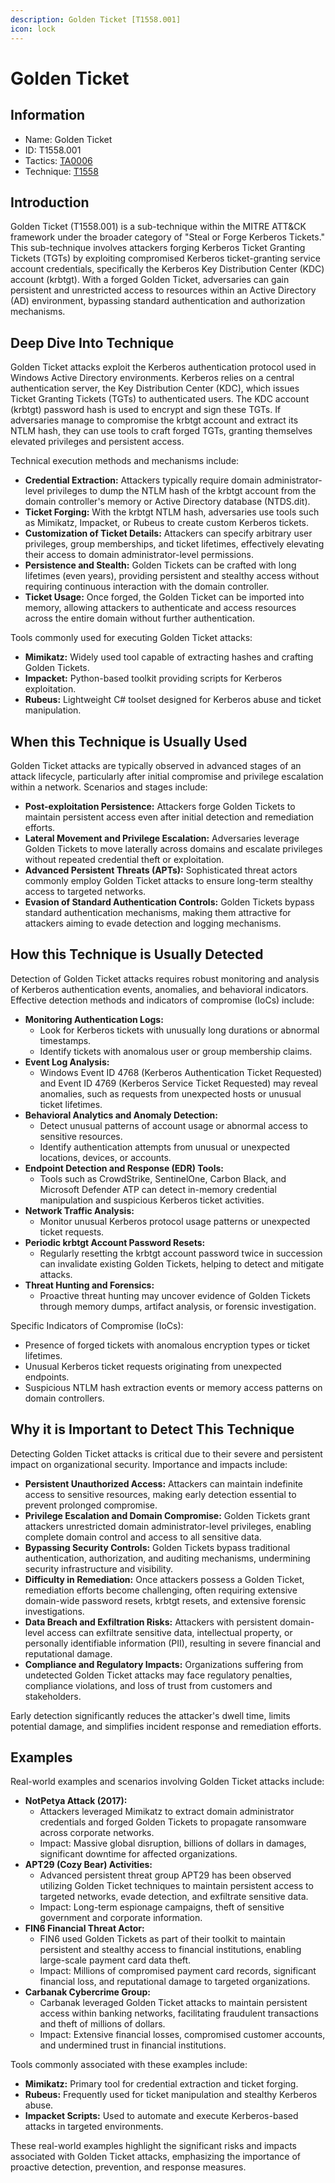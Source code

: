 ```yaml
---
description: Golden Ticket [T1558.001]
icon: lock
---
```


# Golden Ticket

## Information

* Name: Golden Ticket
* ID: T1558.001
* Tactics: [TA0006](../)
* Technique: [T1558](./)

## Introduction

Golden Ticket (T1558.001) is a sub-technique within the MITRE ATT\&CK framework under the broader category of "Steal or Forge Kerberos Tickets." This sub-technique involves attackers forging Kerberos Ticket Granting Tickets (TGTs) by exploiting compromised Kerberos ticket-granting service account credentials, specifically the Kerberos Key Distribution Center (KDC) account (krbtgt). With a forged Golden Ticket, adversaries can gain persistent and unrestricted access to resources within an Active Directory (AD) environment, bypassing standard authentication and authorization mechanisms.

## Deep Dive Into Technique

Golden Ticket attacks exploit the Kerberos authentication protocol used in Windows Active Directory environments. Kerberos relies on a central authentication server, the Key Distribution Center (KDC), which issues Ticket Granting Tickets (TGTs) to authenticated users. The KDC account (krbtgt) password hash is used to encrypt and sign these TGTs. If adversaries manage to compromise the krbtgt account and extract its NTLM hash, they can use tools to craft forged TGTs, granting themselves elevated privileges and persistent access.

Technical execution methods and mechanisms include:

* **Credential Extraction:** Attackers typically require domain administrator-level privileges to dump the NTLM hash of the krbtgt account from the domain controller's memory or Active Directory database (NTDS.dit).
* **Ticket Forging:** With the krbtgt NTLM hash, adversaries use tools such as Mimikatz, Impacket, or Rubeus to create custom Kerberos tickets.
* **Customization of Ticket Details:** Attackers can specify arbitrary user privileges, group memberships, and ticket lifetimes, effectively elevating their access to domain administrator-level permissions.
* **Persistence and Stealth:** Golden Tickets can be crafted with long lifetimes (even years), providing persistent and stealthy access without requiring continuous interaction with the domain controller.
* **Ticket Usage:** Once forged, the Golden Ticket can be imported into memory, allowing attackers to authenticate and access resources across the entire domain without further authentication.

Tools commonly used for executing Golden Ticket attacks:

* **Mimikatz:** Widely used tool capable of extracting hashes and crafting Golden Tickets.
* **Impacket:** Python-based toolkit providing scripts for Kerberos exploitation.
* **Rubeus:** Lightweight C# toolset designed for Kerberos abuse and ticket manipulation.

## When this Technique is Usually Used

Golden Ticket attacks are typically observed in advanced stages of an attack lifecycle, particularly after initial compromise and privilege escalation within a network. Scenarios and stages include:

* **Post-exploitation Persistence:** Attackers forge Golden Tickets to maintain persistent access even after initial detection and remediation efforts.
* **Lateral Movement and Privilege Escalation:** Adversaries leverage Golden Tickets to move laterally across domains and escalate privileges without repeated credential theft or exploitation.
* **Advanced Persistent Threats (APTs):** Sophisticated threat actors commonly employ Golden Ticket attacks to ensure long-term stealthy access to targeted networks.
* **Evasion of Standard Authentication Controls:** Golden Tickets bypass standard authentication mechanisms, making them attractive for attackers aiming to evade detection and logging mechanisms.

## How this Technique is Usually Detected

Detection of Golden Ticket attacks requires robust monitoring and analysis of Kerberos authentication events, anomalies, and behavioral indicators. Effective detection methods and indicators of compromise (IoCs) include:

* **Monitoring Authentication Logs:**
  * Look for Kerberos tickets with unusually long durations or abnormal timestamps.
  * Identify tickets with anomalous user or group membership claims.
* **Event Log Analysis:**
  * Windows Event ID 4768 (Kerberos Authentication Ticket Requested) and Event ID 4769 (Kerberos Service Ticket Requested) may reveal anomalies, such as requests from unexpected hosts or unusual ticket lifetimes.
* **Behavioral Analytics and Anomaly Detection:**
  * Detect unusual patterns of account usage or abnormal access to sensitive resources.
  * Identify authentication attempts from unusual or unexpected locations, devices, or accounts.
* **Endpoint Detection and Response (EDR) Tools:**
  * Tools such as CrowdStrike, SentinelOne, Carbon Black, and Microsoft Defender ATP can detect in-memory credential manipulation and suspicious Kerberos ticket activities.
* **Network Traffic Analysis:**
  * Monitor unusual Kerberos protocol usage patterns or unexpected ticket requests.
* **Periodic krbtgt Account Password Resets:**
  * Regularly resetting the krbtgt account password twice in succession can invalidate existing Golden Tickets, helping to detect and mitigate attacks.
* **Threat Hunting and Forensics:**
  * Proactive threat hunting may uncover evidence of Golden Tickets through memory dumps, artifact analysis, or forensic investigation.

Specific Indicators of Compromise (IoCs):

* Presence of forged tickets with anomalous encryption types or ticket lifetimes.
* Unusual Kerberos ticket requests originating from unexpected endpoints.
* Suspicious NTLM hash extraction events or memory access patterns on domain controllers.

## Why it is Important to Detect This Technique

Detecting Golden Ticket attacks is critical due to their severe and persistent impact on organizational security. Importance and impacts include:

* **Persistent Unauthorized Access:** Attackers can maintain indefinite access to sensitive resources, making early detection essential to prevent prolonged compromise.
* **Privilege Escalation and Domain Compromise:** Golden Tickets grant attackers unrestricted domain administrator-level privileges, enabling complete domain control and access to all sensitive data.
* **Bypassing Security Controls:** Golden Tickets bypass traditional authentication, authorization, and auditing mechanisms, undermining security infrastructure and visibility.
* **Difficulty in Remediation:** Once attackers possess a Golden Ticket, remediation efforts become challenging, often requiring extensive domain-wide password resets, krbtgt resets, and extensive forensic investigations.
* **Data Breach and Exfiltration Risks:** Attackers with persistent domain-level access can exfiltrate sensitive data, intellectual property, or personally identifiable information (PII), resulting in severe financial and reputational damage.
* **Compliance and Regulatory Impacts:** Organizations suffering from undetected Golden Ticket attacks may face regulatory penalties, compliance violations, and loss of trust from customers and stakeholders.

Early detection significantly reduces the attacker's dwell time, limits potential damage, and simplifies incident response and remediation efforts.

## Examples

Real-world examples and scenarios involving Golden Ticket attacks include:

* **NotPetya Attack (2017):**
  * Attackers leveraged Mimikatz to extract domain administrator credentials and forged Golden Tickets to propagate ransomware across corporate networks.
  * Impact: Massive global disruption, billions of dollars in damages, significant downtime for affected organizations.
* **APT29 (Cozy Bear) Activities:**
  * Advanced persistent threat group APT29 has been observed utilizing Golden Ticket techniques to maintain persistent access to targeted networks, evade detection, and exfiltrate sensitive data.
  * Impact: Long-term espionage campaigns, theft of sensitive government and corporate information.
* **FIN6 Financial Threat Actor:**
  * FIN6 used Golden Tickets as part of their toolkit to maintain persistent and stealthy access to financial institutions, enabling large-scale payment card data theft.
  * Impact: Millions of compromised payment card records, significant financial loss, and reputational damage to targeted organizations.
* **Carbanak Cybercrime Group:**
  * Carbanak leveraged Golden Ticket attacks to maintain persistent access within banking networks, facilitating fraudulent transactions and theft of millions of dollars.
  * Impact: Extensive financial losses, compromised customer accounts, and undermined trust in financial institutions.

Tools commonly associated with these examples include:

* **Mimikatz:** Primary tool for credential extraction and ticket forging.
* **Rubeus:** Frequently used for ticket manipulation and stealthy Kerberos abuse.
* **Impacket Scripts:** Used to automate and execute Kerberos-based attacks in targeted environments.

These real-world examples highlight the significant risks and impacts associated with Golden Ticket attacks, emphasizing the importance of proactive detection, prevention, and response measures.
